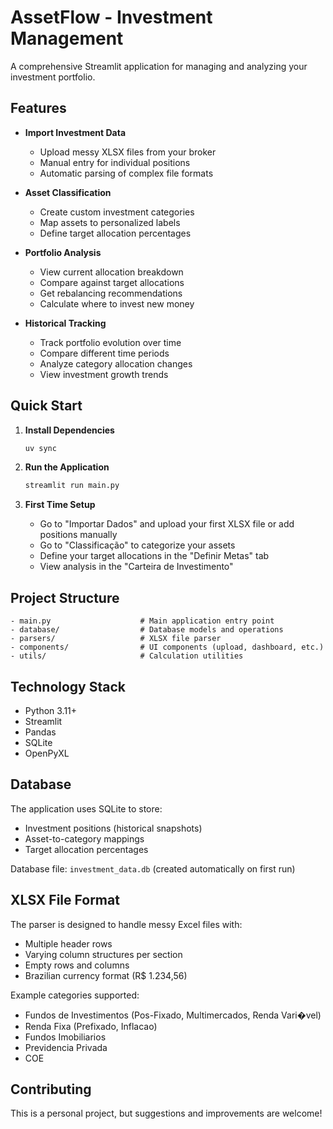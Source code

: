 # AssetFlow - Investment Management

A comprehensive Streamlit application for managing and analyzing your investment portfolio.

## Features

- **Import Investment Data**
  - Upload messy XLSX files from your broker
  - Manual entry for individual positions
  - Automatic parsing of complex file formats

- **Asset Classification**
  - Create custom investment categories
  - Map assets to personalized labels
  - Define target allocation percentages

- **Portfolio Analysis**
  - View current allocation breakdown
  - Compare against target allocations
  - Get rebalancing recommendations
  - Calculate where to invest new money

- **Historical Tracking**
  - Track portfolio evolution over time
  - Compare different time periods
  - Analyze category allocation changes
  - View investment growth trends

## Quick Start

1. **Install Dependencies**
   ```bash
   uv sync
   ```

2. **Run the Application**
   ```bash
   streamlit run main.py
   ```

3. **First Time Setup**
   - Go to "Importar Dados" and upload your first XLSX file or add positions manually
   - Go to "Classificação" to categorize your assets
   - Define your target allocations in the "Definir Metas" tab
   - View analysis in the "Carteira de Investimento"

## Project Structure

```
- main.py                    # Main application entry point
- database/                  # Database models and operations
- parsers/                   # XLSX file parser
- components/                # UI components (upload, dashboard, etc.)
- utils/                     # Calculation utilities
```

## Technology Stack

- Python 3.11+
- Streamlit
- Pandas
- SQLite
- OpenPyXL

## Database

The application uses SQLite to store:
- Investment positions (historical snapshots)
- Asset-to-category mappings
- Target allocation percentages

Database file: `investment_data.db` (created automatically on first run)

## XLSX File Format

The parser is designed to handle messy Excel files with:
- Multiple header rows
- Varying column structures per section
- Empty rows and columns
- Brazilian currency format (R$ 1.234,56)

Example categories supported:
- Fundos de Investimentos (Pos-Fixado, Multimercados, Renda Vari�vel)
- Renda Fixa (Prefixado, Inflacao)
- Fundos Imobiliarios
- Previdencia Privada
- COE

## Contributing

This is a personal project, but suggestions and improvements are welcome!
